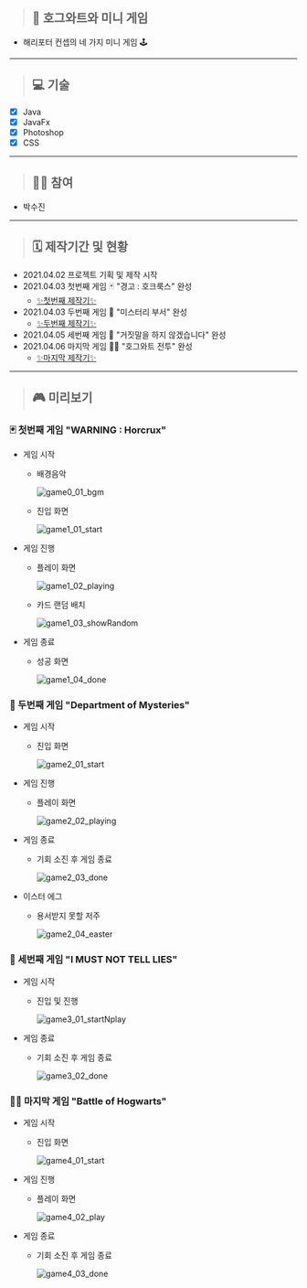 > ## 🏰 호그와트와 미니 게임
- 해리포터 컨셉의 네 가지 미니 게임 🕹
___
> ## 💻 기술
- [x] Java
- [x] JavaFx
- [x] Photoshop
- [x] CSS
___
> ## 🙋‍♀️ 참여
- 박수진
___
> ## 🗓 제작기간 및 현황
- 2021.04.02 프로젝트 기획 및 제작 시작
- 2021.04.03 첫번째 게임 🃏 "경고 : 호크룩스" 완성
   - [✨첫번째 제작기✨](https://blog.naver.com/su_jp/222296750334)
- 2021.04.03 두번째 게임 🔮 "미스터리 부서" 완성
   - [✨두번째 제작기✨](https://blog.naver.com/su_jp/222297636037)
- 2021.04.05 세번째 게임 🙊 "거짓말을 하지 않겠습니다" 완성
- 2021.04.06 마지막 게임 🧙‍♂️ "호그와트 전투" 완성
   - [✨마지막 제작기✨]()
___
> ## 🎮 미리보기
### 🃏 첫번째 게임 "WARNING : Horcrux"
- 게임 시작
   - 배경음악
   
      ![game0_01_bgm](https://user-images.githubusercontent.com/76279992/113707161-756db500-971a-11eb-9f8d-004bb49310ea.gif)
   
   - 진입 화면
   
      ![game1_01_start](https://user-images.githubusercontent.com/76279992/113566549-dc6e6980-9647-11eb-8614-e446e49c1380.gif)

- 게임 진행
   - 플레이 화면
   
      ![game1_02_playing](https://user-images.githubusercontent.com/76279992/113478374-650fcd00-94c3-11eb-85c0-6ba22347edd0.gif)
   
   - 카드 랜덤 배치
   
      ![game1_03_showRandom](https://user-images.githubusercontent.com/76279992/113478365-604b1900-94c3-11eb-83f7-26a8be984b1d.gif)

- 게임 종료
   - 성공 화면
   
      ![game1_04_done](https://user-images.githubusercontent.com/76279992/113478368-6214dc80-94c3-11eb-8204-e32b390fa5e0.gif)

### 🔮 두번째 게임 "Department of Mysteries"
- 게임 시작
   - 진입 화면
      
      ![game2_01_start](https://user-images.githubusercontent.com/76279992/113478369-62ad7300-94c3-11eb-848a-d0edac7df63b.gif)
      
- 게임 진행
   - 플레이 화면
   
      ![game2_02_playing](https://user-images.githubusercontent.com/76279992/113478370-63460980-94c3-11eb-8e6f-74cb86a2fc6e.gif)

- 게임 종료
   - 기회 소진 후 게임 종료
      
      ![game2_03_done](https://user-images.githubusercontent.com/76279992/113478371-63dea000-94c3-11eb-83c2-a40a0b3b68c2.gif)
      
- 이스터 에그
   - 용서받지 못할 저주
      
      ![game2_04_easter](https://user-images.githubusercontent.com/76279992/113564946-26a21b80-9645-11eb-9ad1-5f15b6e581ce.gif)

### 🙊 세번째 게임 "I MUST NOT TELL LIES"
- 게임 시작
   - 진입 및 진행
   
      ![game3_01_startNplay](https://user-images.githubusercontent.com/76279992/113564948-286bdf00-9645-11eb-97d4-6c1df42f8ae9.gif)
      
- 게임 종료
   - 기회 소진 후 게임 종료
   
      ![game3_02_done](https://user-images.githubusercontent.com/76279992/113564949-286bdf00-9645-11eb-97c7-3e631d2a1cc4.gif)

### 🧙‍♂️ 마지막 게임 "Battle of Hogwarts"

   - 게임 시작
      - 진입 화면
   
         ![game4_01_start](https://user-images.githubusercontent.com/76279992/113707142-71da2e00-971a-11eb-90c0-79936af22591.gif)
   
   - 게임 진행
      - 플레이 화면
   
         ![game4_02_play](https://user-images.githubusercontent.com/76279992/113707152-73a3f180-971a-11eb-98a6-3f861b36db8f.gif)
   
   - 게임 종료
      - 기회 소진 후 게임 종료

         ![game4_03_done](https://user-images.githubusercontent.com/76279992/113707156-74d51e80-971a-11eb-876b-1f5f4181f06b.gif)
